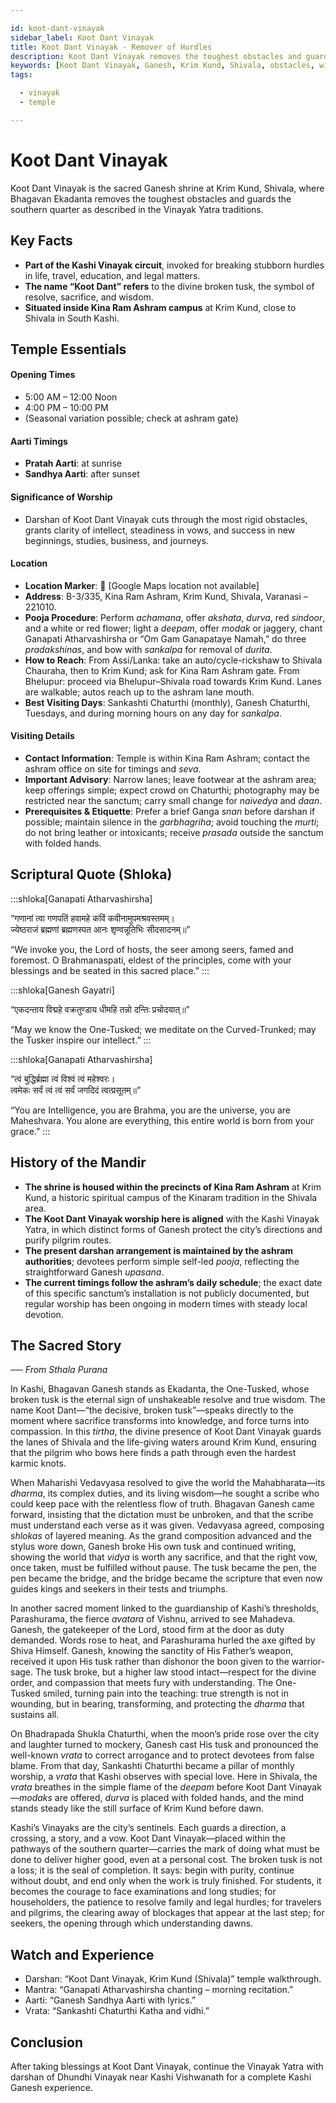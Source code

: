 ```yaml
---

id: koot-dant-vinayak
sidebar_label: Koot Dant Vinayak
title: Koot Dant Vinayak - Remover of Hurdles
description: Koot Dant Vinayak removes the toughest obstacles and guards the southern quarter, granting clarity, steadiness, and success.
keywords: [Koot Dant Vinayak, Ganesh, Krim Kund, Shivala, obstacles, wisdom, Kashi]
tags:

  - vinayak
  - temple

---
```


# Koot Dant Vinayak

Koot Dant Vinayak is the sacred Ganesh shrine at Krim Kund, Shivala, where Bhagavan Ekadanta removes the toughest obstacles and guards the southern quarter as described in the Vinayak Yatra traditions.

## Key Facts

  * **Part of the Kashi Vinayak circuit**, invoked for breaking stubborn hurdles in life, travel, education, and legal matters.
  * **The name “Koot Dant” refers** to the divine broken tusk, the symbol of resolve, sacrifice, and wisdom.
  * **Situated inside Kina Ram Ashram campus** at Krim Kund, close to Shivala in South Kashi.

## Temple Essentials

#### Opening Times

  * 5:00 AM – 12:00 Noon
  * 4:00 PM – 10:00 PM
  * (Seasonal variation possible; check at ashram gate)

#### Aarti Timings

  * **Pratah Aarti**: at sunrise
  * **Sandhya Aarti**: after sunset

#### Significance of Worship

  * Darshan of Koot Dant Vinayak cuts through the most rigid obstacles, grants clarity of intellect, steadiness in vows, and success in new beginnings, studies, business, and journeys.

#### Location

  * **Location Marker**: 📍 [Google Maps location not available]
  * **Address**: B-3/335, Kina Ram Ashram, Krim Kund, Shivala, Varanasi – 221010.
  * **Pooja Procedure**: Perform *achamana*, offer *akshata*, *durva*, red *sindoor*, and a white or red flower; light a *deepam*, offer *modak* or jaggery, chant Ganapati Atharvashirsha or “Om Gam Ganapataye Namah,” do three *pradakshinas*, and bow with *sankalpa* for removal of *durita*.
  * **How to Reach**: From Assi/Lanka: take an auto/cycle-rickshaw to Shivala Chauraha, then to Krim Kund; ask for Kina Ram Ashram gate. From Bhelupur: proceed via Bhelupur–Shivala road towards Krim Kund. Lanes are walkable; autos reach up to the ashram lane mouth.
  * **Best Visiting Days**: Sankashti Chaturthi (monthly), Ganesh Chaturthi, Tuesdays, and during morning hours on any day for *sankalpa*.

#### Visiting Details

  * **Contact Information**: Temple is within Kina Ram Ashram; contact the ashram office on site for timings and *seva*.
  * **Important Advisory**: Narrow lanes; leave footwear at the ashram area; keep offerings simple; expect crowd on Chaturthi; photography may be restricted near the sanctum; carry small change for *naivedya* and *daan*.
  * **Prerequisites & Etiquette**: Prefer a brief Ganga *snan* before darshan if possible; maintain silence in the *garbhagriha*; avoid touching the *murti*; do not bring leather or intoxicants; receive *prasada* outside the sanctum with folded hands.

## Scriptural Quote (Shloka)

:::shloka[Ganapati Atharvashirsha]

“गणानां त्वा गणपतिं हवामहे कविं कवीनामुपमश्रवस्तमम्। <br/>
ज्येष्ठराजं ब्रह्मणां ब्रह्मणस्पत आनः शृण्वन्नूतिभिः सीदसादनम्॥”

“We invoke you, the Lord of hosts, the seer among seers, famed and foremost. O Brahmanaspati, eldest of the principles, come with your blessings and be seated in this sacred place.”
:::

:::shloka[Ganesh Gayatri]

“एकदन्ताय विद्महे वक्रतुण्डाय धीमहि तन्नो दन्तिः प्रचोदयात्॥”

“May we know the One-Tusked; we meditate on the Curved-Trunked; may the Tusker inspire our intellect.”
:::

:::shloka[Ganapati Atharvashirsha]

“त्वं बुद्धिर्ब्रह्मा त्वं विश्वं त्वं महेश्वरः। <br/> त्वमेकः सर्वं त्वं त्वं सर्वं जगदिदं त्वत्प्रसूतम्॥”

“You are Intelligence, you are Brahma, you are the universe, you are Maheshvara. You alone are everything, this entire world is born from your grace.”
:::

## History of the Mandir

  * **The shrine is housed within the precincts of Kina Ram Ashram** at Krim Kund, a historic spiritual campus of the Kinaram tradition in the Shivala area.
  * **The Koot Dant Vinayak worship here is aligned** with the Kashi Vinayak Yatra, in which distinct forms of Ganesh protect the city’s directions and purify pilgrim routes.
  * **The present darshan arrangement is maintained by the ashram authorities**; devotees perform simple self-led *pooja*, reflecting the straightforward Ganesh *upasana*.
  * **The current timings follow the ashram’s daily schedule**; the exact date of this specific sanctum’s installation is not publicly documented, but regular worship has been ongoing in modern times with steady local devotion.

## The Sacred Story

*── From Sthala Purana*

In Kashi, Bhagavan Ganesh stands as Ekadanta, the One-Tusked, whose broken tusk is the eternal sign of unshakeable resolve and true wisdom. The name Koot Dant—“the decisive, broken tusk”—speaks directly to the moment where sacrifice transforms into knowledge, and force turns into compassion. In this *tirtha*, the divine presence of Koot Dant Vinayak guards the lanes of Shivala and the life-giving waters around Krim Kund, ensuring that the pilgrim who bows here finds a path through even the hardest karmic knots.

When Maharishi Vedavyasa resolved to give the world the Mahabharata—its *dharma*, its complex duties, and its living wisdom—he sought a scribe who could keep pace with the relentless flow of truth. Bhagavan Ganesh came forward, insisting that the dictation must be unbroken, and that the scribe must understand each verse as it was given. Vedavyasa agreed, composing *shlokas* of layered meaning. As the grand composition advanced and the stylus wore down, Ganesh broke His own tusk and continued writing, showing the world that *vidya* is worth any sacrifice, and that the right vow, once taken, must be fulfilled without pause. The tusk became the pen, the pen became the bridge, and the bridge became the scripture that even now guides kings and seekers in their tests and triumphs.

In another sacred moment linked to the guardianship of Kashi’s thresholds, Parashurama, the fierce *avatara* of Vishnu, arrived to see Mahadeva. Ganesh, the gatekeeper of the Lord, stood firm at the door as duty demanded. Words rose to heat, and Parashurama hurled the axe gifted by Shiva Himself. Ganesh, knowing the sanctity of His Father’s weapon, received it upon His tusk rather than dishonor the boon given to the warrior-sage. The tusk broke, but a higher law stood intact—respect for the divine order, and compassion that meets fury with understanding. The One-Tusked smiled, turning pain into the teaching: true strength is not in wounding, but in bearing, transforming, and protecting the *dharma* that sustains all.

On Bhadrapada Shukla Chaturthi, when the moon’s pride rose over the city and laughter turned to mockery, Ganesh cast His tusk and pronounced the well-known *vrata* to correct arrogance and to protect devotees from false blame. From that day, Sankashti Chaturthi became a pillar of monthly worship, a *vrata* that Kashi observes with special love. Here in Shivala, the *vrata* breathes in the simple flame of the *deepam* before Koot Dant Vinayak—*modaks* are offered, *durva* is placed with folded hands, and the mind stands steady like the still surface of Krim Kund before dawn.

Kashi’s Vinayaks are the city’s sentinels. Each guards a direction, a crossing, a story, and a vow. Koot Dant Vinayak—placed within the pathways of the southern quarter—carries the mark of doing what must be done to deliver higher good, even at a personal cost. The broken tusk is not a loss; it is the seal of completion. It says: begin with purity, continue without doubt, and end only when the work is truly finished. For students, it becomes the courage to face examinations and long studies; for householders, the patience to resolve family and legal hurdles; for travelers and pilgrims, the clearing away of blockages that appear at the last step; for seekers, the opening through which understanding dawns.

## Watch and Experience

  * Darshan: “Koot Dant Vinayak, Krim Kund (Shivala)” temple walkthrough.
  * Mantra: “Ganapati Atharvashirsha chanting – morning recitation.”
  * Aarti: “Ganesh Sandhya Aarti with lyrics.”
  * Vrata: “Sankashti Chaturthi Katha and vidhi.”

## Conclusion

After taking blessings at Koot Dant Vinayak, continue the Vinayak Yatra with darshan of Dhundhi Vinayak near Kashi Vishwanath for a complete Kashi Ganesh experience.